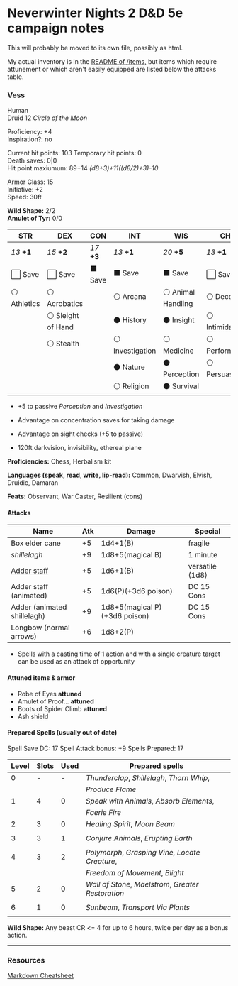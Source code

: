 # Neverwinter Nights 2 D&D 5e campaign notes

This will probably be moved to its own file, possibly as html.

My actual inventory is in the [README of /items,](./items/) but items which require attunement or which aren't easily equipped are listed below the attacks table.

### Vess

Human  
Druid 12 *Circle of the Moon*

Proficiency: +4  
Inspiration?: no

Current hit points: 103 
Temporary hit points: 0  
Death saves: 0|0  
Hit point maxiumum: 89+14 *(d8+3)+11((d8/2)+3)-10*

Armor Class: 15  
Initiative: +2  
Speed: 30ft

**Wild Shape:** 2/2  
**Amulet of Tyr:** 0/0

|  STR  |  DEX  |  CON  |  INT  |  WIS  |  CHA  |
|-------|-------|-------|-------|-------|-------|
| *13* **+1** | *15* **+2** | *17* **+3** | *13* **+1** | *20* **+5** | *13* **+1** |
| :white_large_square: Save | :white_large_square: Save | :black_large_square: Save | :black_large_square: Save | :black_large_square: Save | :white_large_square: Save |
| :white_circle: Athletics | :white_circle: Acrobatics || :white_circle: Arcana | :white_circle: Animal Handling | :white_circle: Deception |
|| :white_circle: Sleight of Hand || :black_circle: History | :black_circle: Insight | :white_circle: Intimidation |
|| :white_circle: Stealth || :white_circle: Investigation | :white_circle: Medicine | :white_circle: Performance |
|||| :black_circle: Nature | :black_circle: Perception | :white_circle: Persuasion | 
|||| :white_circle: Religion | :black_circle: Survival ||

* +5 to passive *Perception* and *Investigation*
* Advantage on concentration saves for taking damage

* Advantage on sight checks (+5 to passive)
* 120ft darkvision, invisibility, ethereal plane

**Proficiencies:** Chess, Herbalism kit

**Languages (speak, read, write, lip-read):** Common, Dwarvish, Elvish, Druidic, Damaran

**Feats:** Observant, War Caster, Resilient (cons)

#### Attacks

| Name                        | Atk| Damage                 | Special         |
|-----------------------------|----|------------------------|-----------------|
| Box elder cane              | +5 | 1d4+1(B)               | fragile         |
| *shillelagh*                | +9 | 1d8+5(magical B)       | 1 minute        |
| [Adder staff]               | +5 | 1d6+1(B)               | versatile (1d8) |
| Adder staff (animated)      | +5 | 1d6(P)(+3d6 poison)    | DC 15 Cons      |
| Adder (animated shillelagh) | +9 |1d8+5(magical P)(+3d6 poison)| DC 15 Cons |
| Longbow (normal arrows)     | +6 | 1d8+2(P)               |                 |

* Spells with a casting time of 1 action and with a single creature target can be used as an attack of opportunity

#### Attuned items & armor

* Robe of Eyes **attuned**
* Amulet of Proof... **attuned**
* Boots of Spider Climb **attuned**
* Ash shield 

#### Prepared Spells (usually out of date)

Spell Save DC: 17
Spell Attack bonus: +9
Spells Prepared: 17

| Level | Slots | Used | Prepared spells |
|-------|-------|------|-----------------|
| 0     | -     | -    | *Thunderclap*, *Shillelagh*, *Thorn Whip*, |
|       |       |      | *Produce Flame* |
| 1     | 4     | 0    | *Speak with Animals*, *Absorb Elements*, |
|       |       |      | *Faerie Fire* |
| 2     | 3     | 0    | *Healing Spirit*, *Moon Beam* |
|       |       |      | |
| 3     | 3     | 1    | *Conjure Animals*, *Erupting Earth* |
|       |       |      | |
| 4     | 3     | 2    | *Polymorph*, *Grasping Vine*, *Locate Creature*, |
|       |       |      | *Freedom of Movement*, *Blight* |
| 5     | 2     | 0    | *Wall of Stone*, *Maelstrom*, *Greater Restoration* |
|       |       |      | |
| 6     | 1     | 0    | *Sunbeam*, *Transport Via Plants* |
|       |       |      | |

**Wild Shape:** Any beast CR <= 4 for up to 6 hours, twice per day as a bonus action.

------------------------------------

### Resources

[Markdown Cheatsheet](https://github.com/adam-p/markdown-here/wiki/Markdown-Cheatsheet)

[Adder staff]: items/Staff%20of%20the%20Adder.md
